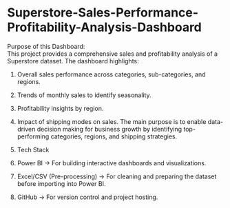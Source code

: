 # Superstore-Sales-Performance-Profitability-Analysis-Dashboard
Purpose of this Dashboard:  
This project provides a comprehensive sales and profitability analysis of a Superstore dataset. The dashboard highlights:
1. Overall sales performance across categories, sub-categories, and regions.
2. Trends of monthly sales to identify seasonality.
3. Profitability insights by region.
4. Impact of shipping modes on sales.
The main purpose is to enable data-driven decision making for business growth by identifying top-performing categories, regions, and shipping strategies.

3. Tech Stack

1. Power BI → For building interactive dashboards and visualizations.
2. Excel/CSV (Pre-processing) → For cleaning and preparing the dataset before importing into Power BI.
3. GitHub → For version control and project hosting.
